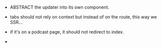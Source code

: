 - ABSTRACT the updater into its own component.

- tabs should not rely on context but instead of on the route, this way we SSR...

- if it's on a podcast page, it should not redirect to index.
-
